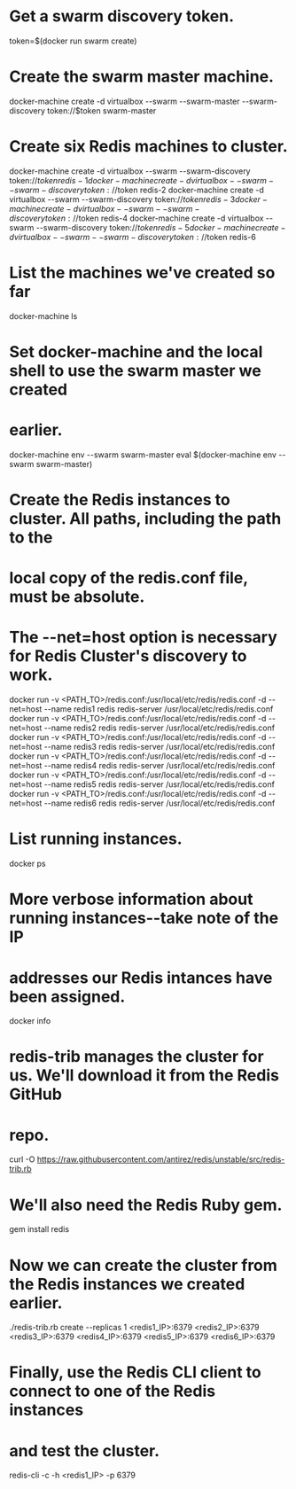 # Get a swarm discovery token.
token=$(docker run swarm create)

# Create the swarm master machine.
docker-machine create -d virtualbox --swarm --swarm-master --swarm-discovery token://$token swarm-master

# Create six Redis machines to cluster.
docker-machine create -d virtualbox --swarm --swarm-discovery token://$token redis-1
docker-machine create -d virtualbox --swarm --swarm-discovery token://$token redis-2
docker-machine create -d virtualbox --swarm --swarm-discovery token://$token redis-3
docker-machine create -d virtualbox --swarm --swarm-discovery token://$token redis-4
docker-machine create -d virtualbox --swarm --swarm-discovery token://$token redis-5
docker-machine create -d virtualbox --swarm --swarm-discovery token://$token redis-6

# List the machines we've created so far
docker-machine ls

# Set docker-machine and the local shell to use the swarm master we created
# earlier.
docker-machine env --swarm swarm-master
eval $(docker-machine env --swarm swarm-master)

# Create the Redis instances to cluster. All paths, including the path to the
# local copy of the redis.conf file, must be absolute.
# The --net=host option is necessary for Redis Cluster's discovery to work.
docker run -v <PATH_TO>/redis.conf:/usr/local/etc/redis/redis.conf -d --net=host --name redis1 redis redis-server /usr/local/etc/redis/redis.conf
docker run -v <PATH_TO>/redis.conf:/usr/local/etc/redis/redis.conf -d --net=host --name redis2 redis redis-server /usr/local/etc/redis/redis.conf
docker run -v <PATH_TO>/redis.conf:/usr/local/etc/redis/redis.conf -d --net=host --name redis3 redis redis-server /usr/local/etc/redis/redis.conf
docker run -v <PATH_TO>/redis.conf:/usr/local/etc/redis/redis.conf -d --net=host --name redis4 redis redis-server /usr/local/etc/redis/redis.conf
docker run -v <PATH_TO>/redis.conf:/usr/local/etc/redis/redis.conf -d --net=host --name redis5 redis redis-server /usr/local/etc/redis/redis.conf
docker run -v <PATH_TO>/redis.conf:/usr/local/etc/redis/redis.conf -d --net=host --name redis6 redis redis-server /usr/local/etc/redis/redis.conf

# List running instances.
docker ps

# More verbose information about running instances--take note of the IP
# addresses our Redis intances have been assigned.
docker info

# redis-trib manages the cluster for us. We'll download it from the Redis GitHub
# repo.
curl -O https://raw.githubusercontent.com/antirez/redis/unstable/src/redis-trib.rb

# We'll also need the Redis Ruby gem.
gem install redis

# Now we can create the cluster from the Redis instances we created earlier.
./redis-trib.rb create --replicas 1 <redis1_IP>:6379 <redis2_IP>:6379 <redis3_IP>:6379 <redis4_IP>:6379 <redis5_IP>:6379 <redis6_IP>:6379

# Finally, use the Redis CLI client to connect to one of the Redis instances
# and test the cluster.
redis-cli -c -h <redis1_IP> -p 6379

